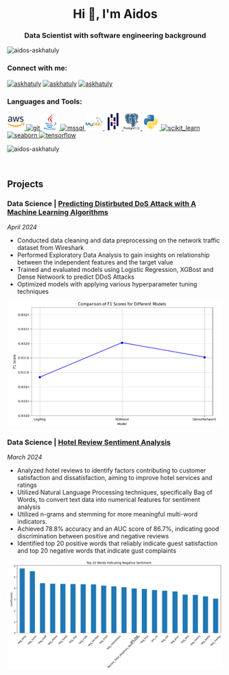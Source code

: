 <h1 align="center">Hi 👋, I'm Aidos</h1>
<h3 align="center">Data Scientist with software engineering background</h3>

<p align="left"> <img src="https://komarev.com/ghpvc/?username=aidos-askhatuly&label=Profile%20views&color=0e75b6&style=flat" alt="aidos-askhatuly" /> </p>

<h3 align="left">Connect with me:</h3>
<p align="left">
<a href="https://linkedin.com/in/askhatuly" target="blank"><img align="center" src="https://raw.githubusercontent.com/rahuldkjain/github-profile-readme-generator/master/src/images/icons/Social/linked-in-alt.svg" alt="askhatuly" height="30" width="40" /></a>
<a href="https://kaggle.com/askhatuly" target="blank"><img align="center" src="https://raw.githubusercontent.com/rahuldkjain/github-profile-readme-generator/master/src/images/icons/Social/kaggle.svg" alt="askhatuly" height="30" width="40" /></a>
<a href="https://www.leetcode.com/askhatuly" target="blank"><img align="center" src="https://raw.githubusercontent.com/rahuldkjain/github-profile-readme-generator/master/src/images/icons/Social/leet-code.svg" alt="askhatuly" height="30" width="40" /></a>
</p>

<h3 align="left">Languages and Tools:</h3>
<p align="left"> <a href="https://aws.amazon.com" target="_blank" rel="noreferrer"> <img src="https://raw.githubusercontent.com/devicons/devicon/master/icons/amazonwebservices/amazonwebservices-original-wordmark.svg" alt="aws" width="40" height="40"/> </a> <a href="https://git-scm.com/" target="_blank" rel="noreferrer"> <img src="https://www.vectorlogo.zone/logos/git-scm/git-scm-icon.svg" alt="git" width="40" height="40"/> </a> <a href="https://www.java.com" target="_blank" rel="noreferrer"> <img src="https://raw.githubusercontent.com/devicons/devicon/master/icons/java/java-original.svg" alt="java" width="40" height="40"/> </a> <a href="https://www.microsoft.com/en-us/sql-server" target="_blank" rel="noreferrer"> <img src="https://www.svgrepo.com/show/303229/microsoft-sql-server-logo.svg" alt="mssql" width="40" height="40"/> </a> <a href="https://www.mysql.com/" target="_blank" rel="noreferrer"> <img src="https://raw.githubusercontent.com/devicons/devicon/master/icons/mysql/mysql-original-wordmark.svg" alt="mysql" width="40" height="40"/> </a> <a href="https://pandas.pydata.org/" target="_blank" rel="noreferrer"> <img src="https://raw.githubusercontent.com/devicons/devicon/2ae2a900d2f041da66e950e4d48052658d850630/icons/pandas/pandas-original.svg" alt="pandas" width="40" height="40"/> </a> <a href="https://www.postgresql.org" target="_blank" rel="noreferrer"> <img src="https://raw.githubusercontent.com/devicons/devicon/master/icons/postgresql/postgresql-original-wordmark.svg" alt="postgresql" width="40" height="40"/> </a> <a href="https://www.python.org" target="_blank" rel="noreferrer"> <img src="https://raw.githubusercontent.com/devicons/devicon/master/icons/python/python-original.svg" alt="python" width="40" height="40"/> </a> <a href="https://scikit-learn.org/" target="_blank" rel="noreferrer"> <img src="https://upload.wikimedia.org/wikipedia/commons/0/05/Scikit_learn_logo_small.svg" alt="scikit_learn" width="40" height="40"/> </a> <a href="https://seaborn.pydata.org/" target="_blank" rel="noreferrer"> <img src="https://seaborn.pydata.org/_images/logo-mark-lightbg.svg" alt="seaborn" width="40" height="40"/> </a> <a href="https://www.tensorflow.org" target="_blank" rel="noreferrer"> <img src="https://www.vectorlogo.zone/logos/tensorflow/tensorflow-icon.svg" alt="tensorflow" width="40" height="40"/> </a> </p>

<p><img align="center" src="https://github-readme-stats.vercel.app/api/top-langs?username=aidos-askhatuly&show_icons=true&locale=en&layout=compact" alt="aidos-askhatuly" /></p>

<br>

<h2> Projects </h2>

### <span> Data Science </span> | <a href=https://github.com/aidos-askhatuly/DDos_attack_detection>Predicting Distirbuted DoS Attack with A Machine Learning Algorithms </a>
*April 2024*
* Conducted data cleaning and data preprocessing on the network traffic dataset from Wireshark
* Performed Exploratory Data Analysis to gain insights on relationship between the independent features and the target value
* Trained and evaluated models using Logistic Regression, XGBost and Dense Netwoork to predict DDoS Attacks
* Optimized models with applying various hyperparameter tuning techniques

![Alt text](https://github.com/aidos-askhatuly/DDos_attack_detection/blob/main/pics/Results.png)

### <span> Data Science </span> | <a href=https://github.com/aidos-askhatuly/Hotel-Review-Sentiment-Analysis> Hotel Review Sentiment Analysis </a>
*March 2024*
* Analyzed hotel reviews to identify factors contributing to customer satisfaction and dissatisfaction, aiming to improve hotel services and ratings
* Utilized Natural Language Processing techniques, specifically Bag of Words, to convert text data into numerical features for sentiment analysis
* Utilized n-grams and stemming for more meaningful multi-word indicators.
* Achieved 78.8% accuracy and an AUC score of 86.7%, indicating good discrimination between positive and negative reviews
* Identified top 20 positive words that reliably indicate guest satisfaction and top 20 negative words that indicate gust complaints

![Alt text](https://github.com/aidos-askhatuly/Hotel-Review-Sentiment-Analysis/blob/main/pic/Hotel_Review_Results.png)
